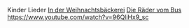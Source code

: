 Kinder Lieder
[In der Weihnachtsbäckerei](https://www.youtube.com/watch?v=nML7pyP6lEY)
[Die Räder vom Bus](https://www.youtube.com/channel/UCmvZaizpUdwoZ2btZteOjpg)
https://www.youtube.com/watch?v=96QliHx9_sc